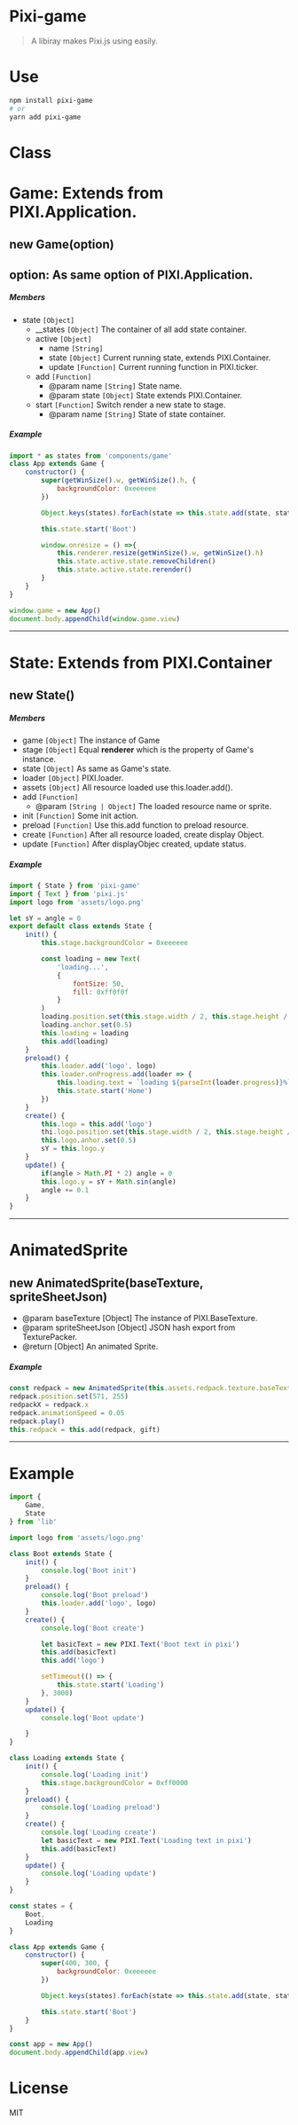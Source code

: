# Pixi-game
> A libiray makes Pixi.js using easily.

# Use 
```bash
npm install pixi-game
# or
yarn add pixi-game
```

# Class

# Game: Extends from PIXI.Application.
## new Game(option)
## option: As same option of PIXI.Application.
##### *Members*
- state `[Object]`
    - __states `[Object]` The container of all add state container.
    - active `[Object]`
        - name `[String]`
        - state `[Object]` Current running state, extends PIXI.Container.
        - update `[Function]` Current running function in PIXI.ticker.
    - add `[Function]`
        - @param name `[String]` State name.
        - @param state `[Object]` State extends PIXI.Container.
    - start `[Function]` Switch render a new state to stage.
        - @param name `[String]` State of state container.
##### Example
```js
import * as states from 'components/game'
class App extends Game {
    constructor() {
        super(getWinSize().w, getWinSize().h, {
            backgroundColor: 0xeeeeee
        })

        Object.keys(states).forEach(state => this.state.add(state, states[state]))

        this.state.start('Boot')

        window.onresize = () =>{
            this.renderer.resize(getWinSize().w, getWinSize().h)
            this.state.active.state.removeChildren()
            this.state.active.state.rerender()
        }
    }
}

window.game = new App()
document.body.appendChild(window.game.view)
```
---
# State: Extends from PIXI.Container
## new State()
##### *Members*      
- game `[Object]` The instance of Game
- stage `[Object]` Equal **renderer** which is the property of Game's instance.
- state `[Object]` As same as Game's state.
- loader `[Object]` PIXI.loader.
- assets `[Object]` All resource loaded use this.loader.add().
- add `[Function]`
    - @param `[String | Object]` The loaded resource name or sprite.
- init `[Function]` Some init action.
- preload `[Function]` Use this.add function to preload resource.
- create `[Function]` After all resource loaded, create display Object.
- update `[Function]` After displayObjec created, update status.

##### Example
```js
import { State } from 'pixi-game'
import { Text } from 'pixi.js'
import logo from 'assets/logo.png'

let sY = angle = 0
export default class extends State {
    init() {
        this.stage.backgroundColor = 0xeeeeee

        const loading = new Text(
            'loading...',
            {
                fontSize: 50,
                fill: 0xff0f0f
            }
        )
        loading.position.set(this.stage.width / 2, this.stage.height / 2)
        loading.anchor.set(0.5)
        this.loading = loading
        this.add(loading)
    }
    preload() {
        this.loader.add('logo', logo)
        this.loader.onProgress.add(loader => {
            this.loading.text = `loading ${parseInt(loader.progress)}%`
            this.state.start('Home')
        })
    }
    create() {
        this.logo = this.add('logo')
        thi.logo.position.set(this.stage.width / 2, this.stage.height / 4)
        this.logo.anhor.set(0.5)
        sY = this.logo.y
    }
    update() {
        if(angle > Math.PI * 2) angle = 0
        this.logo.y = sY + Math.sin(angle)
        angle += 0.1
    }
}
```

---
# AnimatedSprite
## new AnimatedSprite(baseTexture, spriteSheetJson)
- @param baseTexture [Object] The instance of PIXI.BaseTexture.
- @param spriteSheetJson [Object] JSON hash export from  TexturePacker.
- @return [Object] An animated Sprite.

##### Example 
```js
const redpack = new AnimatedSprite(this.assets.redpack.texture.baseTexture, redpackJson)
redpack.position.set(571, 255)
redpackX = redpack.x
redpack.animationSpeed = 0.05
redpack.play()
this.redpack = this.add(redpack, gift)
```

---
# Example
```js
import {
    Game,
    State
} from 'lib'

import logo from 'assets/logo.png'

class Boot extends State {
    init() {
        console.log('Boot init')
    }
    preload() {
        console.log('Boot preload')
        this.loader.add('logo', logo)
    }
    create() {
        console.log('Boot create')

        let basicText = new PIXI.Text('Boot text in pixi')
        this.add(basicText)
        this.add('logo')

        setTimeout(() => {
            this.state.start('Loading')
        }, 3000)
    }
    update() {
        console.log('Boot update')

    }
}

class Loading extends State {
    init() {
        console.log('Loading init')
        this.stage.backgroundColor = 0xff0000
    }
    preload() {
        console.log('Loading preload')
    }
    create() {
        console.log('Loading create')
        let basicText = new PIXI.Text('Loading text in pixi')
        this.add(basicText)
    }
    update() {
        console.log('Loading update')
    }
}

const states = {
    Boot,
    Loading
}

class App extends Game {
    constructor() {
        super(400, 300, {
            backgroundColor: 0xeeeeee
        })

        Object.keys(states).forEach(state => this.state.add(state, states[state]))

        this.state.start('Boot')
    }
}

const app = new App()
document.body.appendChild(app.view)
```

# License
 MIT
